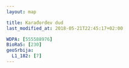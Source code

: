 ```yaml
---
layout: map

title: Karađorđev dud
last_modified_at: 2018-05-21T22:45:17+02:00

WDPA: [555588976]
BioRaS: [230]
geoSrbija:
  L1_182: [7]
---
```

